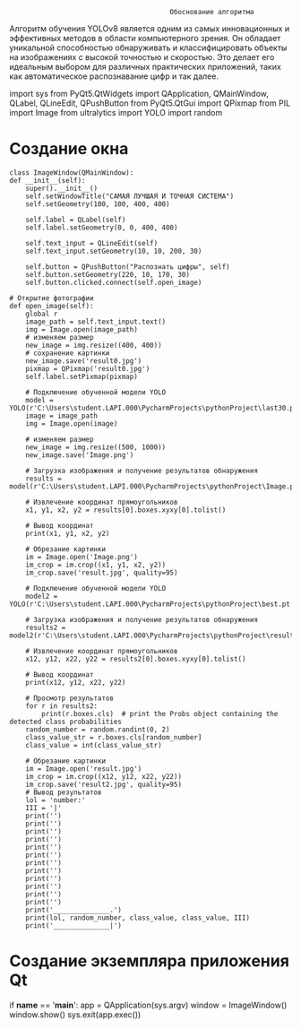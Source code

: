                                             Обоснование алгоритма
Алгоритм обучения YOLOv8 является одним из самых инновационных и эффективных методов в области компьютерного зрения. Он обладает уникальной способностью обнаруживать и классифицировать объекты на изображениях с высокой точностью и скоростью. Это делает его идеальным выбором для различных практических приложений, таких как автоматическое распознавание цифр и так далее.

import sys
from PyQt5.QtWidgets import QApplication, QMainWindow, QLabel, QLineEdit, QPushButton
from PyQt5.QtGui import QPixmap
from PIL import Image
from ultralytics import YOLO
import random


# Создание окна
    class ImageWindow(QMainWindow):
    def __init__(self):
        super().__init__()
        self.setWindowTitle("САМАЯ ЛУЧШАЯ И ТОЧНАЯ СИСТЕМА")
        self.setGeometry(100, 100, 400, 400)

        self.label = QLabel(self)
        self.label.setGeometry(0, 0, 400, 400)

        self.text_input = QLineEdit(self)
        self.text_input.setGeometry(10, 10, 200, 30)

        self.button = QPushButton("Распознать цифры", self)
        self.button.setGeometry(220, 10, 170, 30)
        self.button.clicked.connect(self.open_image)

    # Открытие фотографии
    def open_image(self):
        global r
        image_path = self.text_input.text()
        img = Image.open(image_path)
        # изменяем размер
        new_image = img.resize((400, 400))
        # сохранение картинки
        new_image.save('result0.jpg')
        pixmap = QPixmap('result0.jpg')
        self.label.setPixmap(pixmap)

        # Подключение обученной модели YOLO
        model = YOLO(r'C:\Users\student.LAPI.000\PycharmProjects\pythonProject\last30.pt')
        image = image_path
        img = Image.open(image)

        # изменяем размер
        new_image = img.resize((500, 1000))
        new_image.save('Image.png')

        # Загрузка изображения и получение результатов обнаружения
        results = model(r'C:\Users\student.LAPI.000\PycharmProjects\pythonProject\Image.png')

        # Извлечение координат прямоугольников
        x1, y1, x2, y2 = results[0].boxes.xyxy[0].tolist()

        # Вывод координат
        print(x1, y1, x2, y2)

        # Обрезание картинки
        im = Image.open('Image.png')
        im_crop = im.crop((x1, y1, x2, y2))
        im_crop.save('result.jpg', quality=95)

        # Подключение обученной модели YOLO
        model2 = YOLO(r'C:\Users\student.LAPI.000\PycharmProjects\pythonProject\best.pt')

        # Загрузка изображения и получение результатов обнаружения
        results2 = model2(r'C:\Users\student.LAPI.000\PycharmProjects\pythonProject\result.jpg')

        # Извлечение координат прямоугольников
        x12, y12, x22, y22 = results2[0].boxes.xyxy[0].tolist()

        # Вывод координат
        print(x12, y12, x22, y22)

        # Просмотр результатов
        for r in results2:
            print(r.boxes.cls)  # print the Probs object containing the detected class probabilities
        random_number = random.randint(0, 2)
        class_value_str = r.boxes.cls[random_number]
        class_value = int(class_value_str)

        # Обрезание картинки
        im = Image.open('result.jpg')
        im_crop = im.crop((x12, y12, x22, y22))
        im_crop.save('result2.jpg', quality=95)
        # Вывод результатов
        lol = 'number:'
        III = '|'
        print('')
        print('')
        print('')
        print('')
        print('')
        print('')
        print('')
        print('')
        print('')
        print('')
        print('')
        print('')
        print('______________.')
        print(lol, random_number, class_value, class_value, III)
        print('______________|')


# Создание экземпляра приложения Qt
if __name__ == '__main__':
    app = QApplication(sys.argv)
    window = ImageWindow()
    window.show()
    sys.exit(app.exec())
